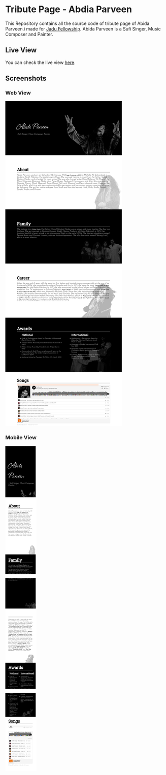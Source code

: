 # Tribute Page - Abdia Parveen
This Repository contains all the source code of tribute page of Abida Parveen.i made for [Jadu Fellowship](https://github.com/Jadu-Fellowship).
Abida Parveen is a Sufi Singer, Music Composer and Painter. 

## Live View
You can check the live view [here](https://shahabbukhari.github.io/Jadu-Fellowship/Projects/Tribute-Page/index.html).

## Screenshots
### Web View
![Screenshot](pics/screenshot.png)

### Mobile View
![Screenshot](pics/screenshotM.png)